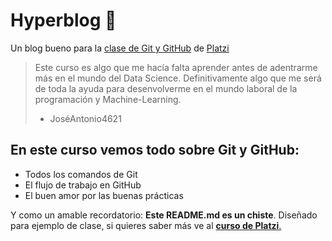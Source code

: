 # Hyperblog 💚
Un blog bueno para la [clase de Git y GitHub](http://Platzi.com/cursos/git-github "clase de Git y GitHub") de [Platzi](http://Platzi.com "Platzi")
>Este curso es algo que me hacía falta aprender antes de adentrarme más en el mundo del Data Science. Definitivamente algo que me será de toda la ayuda para desenvolverme en el mundo laboral de la programación y Machine-Learning.
> - JoséAntonio4621

## En este curso vemos todo sobre Git y GitHub:
* Todos los comandos de Git
* El flujo de trabajo en GitHub
* El buen amor por las buenas prácticas

Y como un amable recordatorio: **Este README.md es un chiste**. Diseñado para ejemplo de clase, si quieres saber más ve al [**curso de Platzi**.](http://Platzi.com/cursos/git-github "curso de Platzi.")